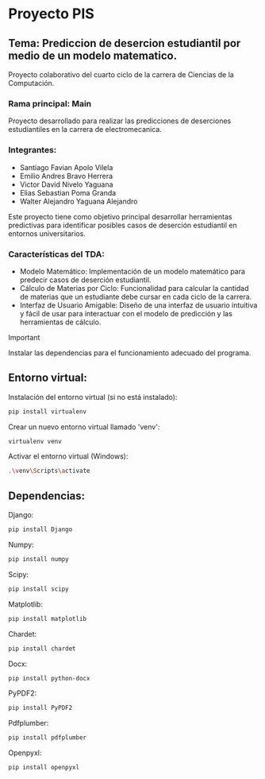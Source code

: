 # Proyecto PIS

## Tema: Prediccion de desercion estudiantil por medio de un modelo matematico.
Proyecto colaborativo del cuarto ciclo de la carrera de Ciencias de la Computación.
### Rama principal: Main
Proyecto desarrollado para realizar las predicciones de deserciones estudiantiles en la carrera de electromecanica.

### Integrantes:

- Santiago Favian Apolo Vilela
- Emilio Andres Bravo Herrera
- Victor David Nivelo Yaguana
- Elias Sebastian Poma Granda
- Walter Alejandro Yaguana Alejandro

Este proyecto tiene como objetivo principal desarrollar herramientas predictivas para identificar posibles casos de deserción estudiantil en entornos universitarios.

### Características del TDA:
- Modelo Matemático: Implementación de un modelo matemático para predecir casos de deserción estudiantil.
- Cálculo de Materias por Ciclo: Funcionalidad para calcular la cantidad de materias que un estudiante debe cursar en cada ciclo de la carrera.
- Interfaz de Usuario Amigable: Diseño de una interfaz de usuario intuitiva y fácil de usar para interactuar con el modelo de predicción y las herramientas de cálculo.


> [!IMPORTANT]
> Instalar las dependencias para el funcionamiento adecuado del programa.
## Entorno virtual:
Instalación del entorno virtual (si no está instalado):
```bash
pip install virtualenv
```

Crear un nuevo entorno virtual llamado 'venv':
```bash
virtualenv venv
```

Activar el entorno virtual (Windows):
```bash
.\venv\Scripts\activate
```
## Dependencias:

Django:
```bash
pip install Django
```
Numpy:
```bash
pip install numpy
```
Scipy:
```bash
pip install scipy
```
Matplotlib:
```bash
pip install matplotlib
```
Chardet:
```bash
pip install chardet
```
Docx:
```bash
pip install python-docx
```
PyPDF2:
```bash
pip install PyPDF2
```
Pdfplumber:
```bash
pip install pdfplumber
```
Openpyxl:
```bash
pip install openpyxl
```
